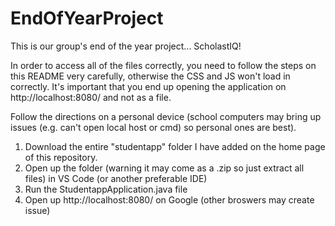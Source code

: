 # EndOfYearProject
This is our group's end of the year project... ScholastIQ!

In order to access all of the files correctly, you need to follow the steps on this README very carefully, otherwise the CSS and JS won't load in correctly. It's important that you end up opening the application on http://localhost:8080/ and not as a file. 

Follow the directions on a personal device (school computers may bring up issues (e.g. can't open local host or cmd) so personal ones are best). 

1. Download the entire "studentapp" folder I have added on the home page of this repository.
2. Open up the folder (warning it may come as a .zip so just extract all files) in VS Code (or another preferable IDE)
3. Run the StudentappApplication.java file
4. Open up http://localhost:8080/ on Google (other broswers may create issue)
